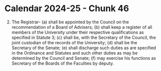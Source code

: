 # Calendar 2024-25 - Chunk 46

<!-- Chunk tokens: 124, Enriched tokens: 129 -->

2. The Registrar-
(a) shall be appointed by the Council on the recommendation of a Board of Advisers;
(b) shall keep a register of all members of the University under their respective qualifications as specified in Statute 3;
(c) shall be, with the Secretary of the Council, the joint custodian of the records of the University;
(d) shall be the Secretary of the Senate;
(e) shall discharge such duties as are specified in the Ordinance and Statutes and such other duties as may be determined by the Council and Senate;
(f) may exercise his functions as Secretary of the Boards of the Faculties by deputy.